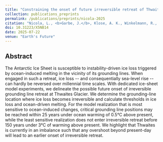 ```yaml
---
title: "Constraining the onset of future irreversible retreat of Thwaites Glacier, Antarctica"
collection: publications_preprints
permalink: /publications/preprints/nicola-2025
citation: "Nicola, L., <b>Garbe, J.</b>, Klose, A. K., Winkelmann, R., Reese, R.: <i>Constraining the onset of future irreversible retreat of Thwaites Glacier, Antarctica</i>, in review, DOI: <a href='https://doi.org/10.31223/X5NB14'>10.31223/X5NB14</a> [preprint], 2025."
doi: 10.31223/X5NB14
date: 2025-07-22
venue: "Earth's Future"
---
```


## Abstract
The Antarctic Ice Sheet is susceptible to instability-driven ice loss triggered by ocean-induced melting in the vicinity of its grounding lines. When engaged in such a retreat, ice loss -- and consequentially sea-level rise -- can hardly be reversed over millennial time scales. With dedicated ice-sheet model experiments, we delineate the possible future onset of irreversible grounding line retreat at Thwaites Glacier. We determine the grounding-line location where ice loss becomes irreversible and calculate thresholds in ice loss and ocean-driven melting. For the model realization that is most sensitive to ocean-induced changes, critical grounding line positions may be reached within 25 years under ocean warming of 0.5°C above present, while the least sensitive realization does not enter irreversible retreat before 150 years under 3°C of warming above present. We highlight that Thwaites is currently in an imbalance such that any overshoot beyond present-day will lead to an earlier onset of irreversible retreat.